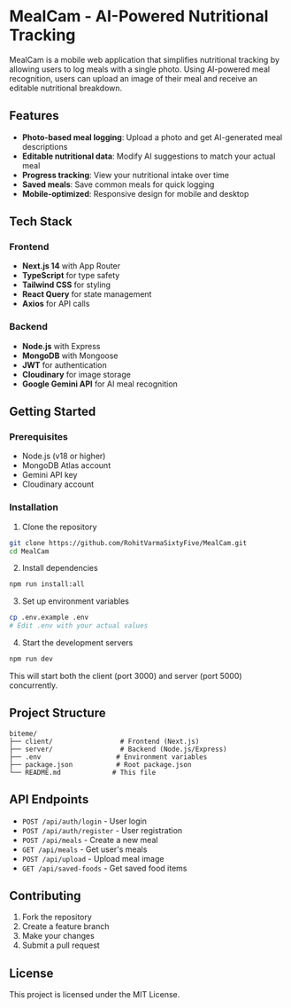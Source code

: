 # MealCam - AI-Powered Nutritional Tracking

MealCam is a mobile web application that simplifies nutritional tracking by allowing users to log meals with a single photo. Using AI-powered meal recognition, users can upload an image of their meal and receive an editable nutritional breakdown.

## Features

- **Photo-based meal logging**: Upload a photo and get AI-generated meal descriptions
- **Editable nutritional data**: Modify AI suggestions to match your actual meal
- **Progress tracking**: View your nutritional intake over time
- **Saved meals**: Save common meals for quick logging
- **Mobile-optimized**: Responsive design for mobile and desktop

## Tech Stack

### Frontend
- **Next.js 14** with App Router
- **TypeScript** for type safety
- **Tailwind CSS** for styling
- **React Query** for state management
- **Axios** for API calls

### Backend
- **Node.js** with Express
- **MongoDB** with Mongoose
- **JWT** for authentication
- **Cloudinary** for image storage
- **Google Gemini API** for AI meal recognition

## Getting Started

### Prerequisites
- Node.js (v18 or higher)
- MongoDB Atlas account
- Gemini API key
- Cloudinary account

### Installation

1. Clone the repository
```bash
git clone https://github.com/RohitVarmaSixtyFive/MealCam.git
cd MealCam
```

2. Install dependencies
```bash
npm run install:all
```

3. Set up environment variables
```bash
cp .env.example .env
# Edit .env with your actual values
```

4. Start the development servers
```bash
npm run dev
```

This will start both the client (port 3000) and server (port 5000) concurrently.

## Project Structure

```
biteme/
├── client/                 # Frontend (Next.js)
├── server/                 # Backend (Node.js/Express)
├── .env                   # Environment variables
├── package.json           # Root package.json
└── README.md             # This file
```

## API Endpoints

- `POST /api/auth/login` - User login
- `POST /api/auth/register` - User registration
- `POST /api/meals` - Create a new meal
- `GET /api/meals` - Get user's meals
- `POST /api/upload` - Upload meal image
- `GET /api/saved-foods` - Get saved food items

## Contributing

1. Fork the repository
2. Create a feature branch
3. Make your changes
4. Submit a pull request

## License

This project is licensed under the MIT License.
